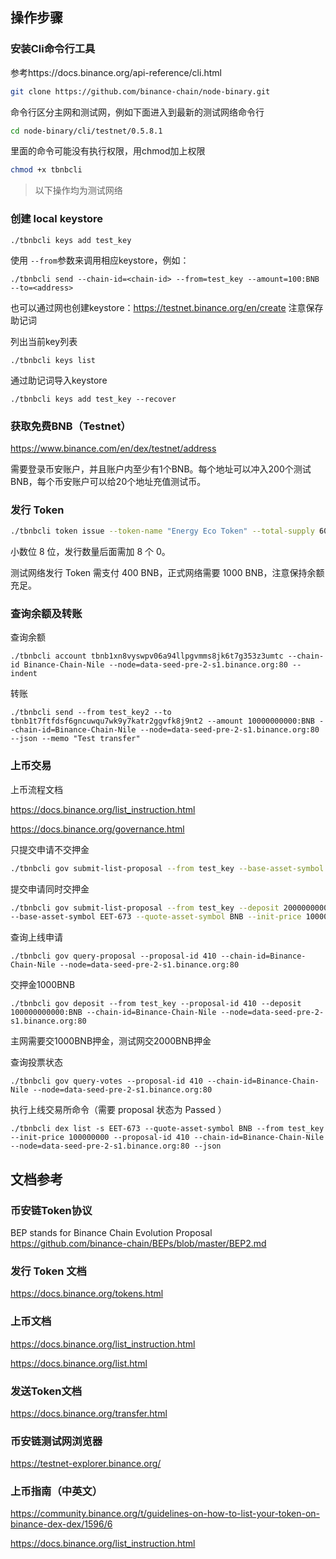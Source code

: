 ## 操作步骤
### 安装Cli命令行工具
参考https://docs.binance.org/api-reference/cli.html

```bash
git clone https://github.com/binance-chain/node-binary.git
```

命令行区分主网和测试网，例如下面进入到最新的测试网络命令行

```bash
cd node-binary/cli/testnet/0.5.8.1
```

里面的命令可能没有执行权限，用chmod加上权限

```bash
chmod +x tbnbcli
```



> 以下操作均为测试网络

### 创建 local keystore
```
./tbnbcli keys add test_key
```

使用 `--from`参数来调用相应keystore，例如：

```shell
./tbnbcli send --chain-id=<chain-id> --from=test_key --amount=100:BNB --to=<address>
```



也可以通过网也创建keystore：<https://testnet.binance.org/en/create> 注意保存助记词



列出当前key列表

```
./tbnbcli keys list
```

通过助记词导入keystore

```
./tbnbcli keys add test_key --recover
```





### 获取免费BNB（Testnet）

https://www.binance.com/en/dex/testnet/address

需要登录币安账户，并且账户内至少有1个BNB。每个地址可以冲入200个测试BNB，每个币安账户可以给20个地址充值测试币。



### 发行 Token

```bash
./tbnbcli token issue --token-name "Energy Eco Token" --total-supply 60000000000000000 --symbol EET --from test_key --chain-id=Binance-Chain-Nile --node=data-seed-pre-2-s1.binance.org:80 --trust-node
```

小数位 8 位，发行数量后面需加 8 个 0。

测试网络发行 Token 需支付 400 BNB，正式网络需要 1000 BNB，注意保持余额充足。



### 查询余额及转账

查询余额

```
./tbnbcli account tbnb1xn8vyswpv06a94llpgvmms8jk6t7g353z3umtc --chain-id Binance-Chain-Nile --node=data-seed-pre-2-s1.binance.org:80 --indent
```

转账

```
./tbnbcli send --from test_key2 --to tbnb1t7ftfdsf6gncuwqu7wk9y7katr2ggvfk8j9nt2 --amount 10000000000:BNB --chain-id=Binance-Chain-Nile --node=data-seed-pre-2-s1.binance.org:80 --json --memo "Test transfer"
```



### 上币交易

上币流程文档

<https://docs.binance.org/list_instruction.html>

<https://docs.binance.org/governance.html>



只提交申请不交押金

```bash
./tbnbcli gov submit-list-proposal --from test_key --base-asset-symbol EET-673 --quote-asset-symbol BNB --init-price 100000000 --title "list EET-673/BNB" --description "list EET-673/BNB" --expire-time 1570665600 --chain-id=Binance-Chain-Nile --node=data-seed-pre-2-s1.binance.org:80 --json --voting-period 604800 
```

提交申请同时交押金

```bash
./tbnbcli gov submit-list-proposal --from test_key --deposit 200000000000:BNB
--base-asset-symbol EET-673 --quote-asset-symbol BNB --init-price 100000000 --title "list EET-673/BNB" --description "list EET-673/BNB" --expire-time 1570665600 --chain-id=Binance-Chain-Nile --node=data-seed-pre-2-s1.binance.org:80 --json --voting-period 604800 
```



查询上线申请

```
./tbnbcli gov query-proposal --proposal-id 410 --chain-id=Binance-Chain-Nile --node=data-seed-pre-2-s1.binance.org:80
```



交押金1000BNB

```
./tbnbcli gov deposit --from test_key --proposal-id 410 --deposit 100000000000:BNB --chain-id=Binance-Chain-Nile --node=data-seed-pre-2-s1.binance.org:80
```

主网需要交1000BNB押金，测试网交2000BNB押金



查询投票状态

```
./tbnbcli gov query-votes --proposal-id 410 --chain-id=Binance-Chain-Nile --node=data-seed-pre-2-s1.binance.org:80
```



执行上线交易所命令（需要 proposal 状态为 Passed ）

```
./tbnbcli dex list -s EET-673 --quote-asset-symbol BNB --from test_key --init-price 100000000 --proposal-id 410 --chain-id=Binance-Chain-Nile --node=data-seed-pre-2-s1.binance.org:80 --json
```



## 文档参考

### 币安链Token协议

BEP stands for Binance Chain Evolution Proposal
<https://github.com/binance-chain/BEPs/blob/master/BEP2.md>

### 发行 Token 文档

<https://docs.binance.org/tokens.html>

### 上币文档

<https://docs.binance.org/list_instruction.html>

<https://docs.binance.org/list.html>

### 发送Token文档

<https://docs.binance.org/transfer.html>

### 币安链测试网浏览器

<https://testnet-explorer.binance.org/>

### 上币指南（中英文）

<https://community.binance.org/t/guidelines-on-how-to-list-your-token-on-binance-dex-dex/1596/6>

<https://docs.binance.org/list_instruction.html>
